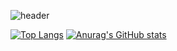 ![header](https://capsule-render.vercel.app/api?type=Waving&color=auto&height=200&section=header&text=rladmschd235%20Github&fontSize=50)

[![Top Langs](https://github-readme-stats.vercel.app/api/top-langs/?username=rladmschd235&theme=tokyonight)](https://github.com/rladmschd235/github-readme-stats)
[![Anurag's GitHub stats](https://github-readme-stats.vercel.app/api?username=rladmschd235&show_icons=true&theme=tokyonight)](https://github.com/rladmschd235/github-readme-stats)
